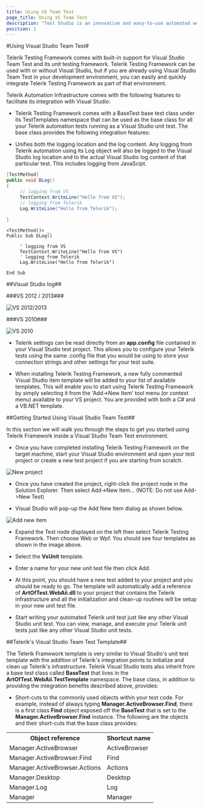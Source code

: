 ```yaml
---
title: Using VS Team Test
page_title: Using VS Team Test
description: "Test Studio is an innovative and easy-to-use automated web, WPF and load testing solution. Test Studio tests support essential technologies like ASP.NET AJAX, Silverlight, PHP and MVC. HTML5, Testing framework, functional testing, performance testing, load testing, exploratory testing, manual testing."
position: 1
---
```


#Using Visual Studio Team Test#

Telerik Testing Framework comes with built-in support for Visual Studio Team Test and its unit testing framework. Telerik Testing Framework can be used with or without Visual Studio, but if you are already using Visual Studio Team Test in your development environment, you can easily and quickly integrate Telerik Testing Framework as part of that environment.
 
Telerik Automation Infrastructure comes with the following features to facilitate its integration with Visual Studio:

* Telerik Testing Framework comes with a BaseTest base test class under its TestTemplates namespace that can be used as the base class for all your Telerik automation tests running as a Visual Studio unit test. The base class provides the following integration features:

* Unifies both the logging location and the log content. Any logging from Telerik automation using its Log object will also be logged to the Visual Studio log location and to the actual Visual Studio log content of that particular test. This includes logging from JavaScipt.

```C#
[TestMethod]
public void DLog()
{
     // logging from VS
     TestContext.WriteLine("Hello from VS");
     // logging from Telerik
     Log.WriteLine("Hello from Telerik");
  
}
```
 

```VB
<TestMethod()> _
Public Sub DLog()
  
     ' logging from VS
     TestContext.WriteLine("Hello from VS")
     ' logging from Telerik
     Log.WriteLine("Hello from Telerik")
  
End Sub
```

##Visual Studio log##

###VS 2012 / 2013###

![VS 2012/2013][1]

###VS 2010###

![VS 2010][2]

* Telerik settings can be read directly from an **app.config** file contained in your Visual Studio test project. This allows you to configure your Telerik tests using the same .config file that you would be using to store your connection strings and other settings for your test suite.

* When installing Telerik Testing Framework, a new fully commented Visual Studio item template will be added to your list of available templates. This will enable you to start using Telerik Testing Framework by simply selecting it from the 'Add->New Item' tool menu (or context menu) available to your VS project. You are provided with both a C# and a VB.NET template.

##Getting Started Using Visual Studio Team Test##

In this section we will walk you through the steps to get you started using Telerik Framework inside a Visual Studio Team Test environment.

* Once you have completed installing Telerik Testing Framework on the target machine, start your Visual Studio environment and open your test project or create a new test project if you are starting from scratch.

![New project][3]

* Once you have created the project, right-click the project node in the Solution Explorer. Then select Add->New Item... (NOTE: Do not use Add->New Test)

* Visual Studio will pop-up the Add New Item dialog as shown below.

![Add new item][4]

* Expand the Test node displayed on the left then select Telerik Testing Framework. Then choose Web or Wpf. You should see four templates as shown in the image above.

* Select the **VsUnit** template.

* Enter a name for your new unit test file then click Add.

* At this point, you should have a new test added to your project and you should be ready to go. The template will automatically add a reference of **ArtOfTest.WebAii.dll** to your project that contains the Telerik infrastructure and all the initialization and clean-up routines will be setup in your new unit test file.

* Start writing your automated Telerik unit test just like any other Visual Studio unit test. You can view, manage, and execute your Telerik unit tests just like any other Visual Studio unit tests.

##Telerik's Visual Studio Team Test Template##

The Telerik Framework template is very similar to Visual Studio's unit test template with the addition of Telerik's integration points to initialize and clean up Telerik's infrastructure. Telerik Visual Studio tests also inherit from a base test class called **BaseTest** that lives in the **ArtOfTest.WebAii.TestTemplate** namespace. The base class, in addition to providing the integration benefits described above, provides:

* Short-cuts to the commonly used objects within your test code. For example, instead of always typing **Manager.ActiveBrowser.Find**, there is a first class **Find** object exposed off the **BaseTest** that is set to the **Manager.ActiveBrowser.Find** instance. The following are the objects and their short-cuts that the base class provides:

<table class="docs">
<tr>
	<th>Object reference</th><th>Shortcut name</th>
</tr>
<tr>
	<td>Manager.ActiveBrowser</td>
	<td>ActiveBrowser</td>
</tr>
<tr>
	<td>Manager.ActiveBrowser.Find</td>
	<td>Find</td>
</tr>
<tr>
	<td>Manager.ActiveBrowser.Actions</td>
	<td>Actions</td>
</tr>
<tr>
	<td>Manager.Desktop</td>
	<td>Desktop</td>
</tr>
<tr>
	<td>Manager.Log</td>
	<td>Log</td>
</tr>
<tr>
	<td>Manager</td>
	<td>Manager</td>
</tr>
</table>

[1]: /img/testing-framework/using-vs-team-test/fig1.png
[2]: /img/testing-framework/using-vs-team-test/fig2.png
[3]: /img/testing-framework/using-vs-team-test/fig3.png
[4]: /img/testing-framework/using-vs-team-test/fig4.png